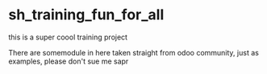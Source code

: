 # sh_training_fun_for_all
this is a super coool training project 

There are somemodule in here taken straight from odoo community, just as examples, please don't sue me
sapr
